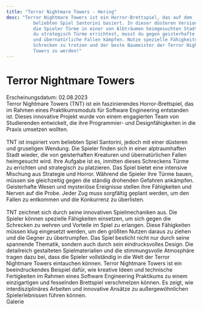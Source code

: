 ```yaml
---
title: "Terror Nightmare Towers - Hering"
desc: "Terror Nightmare Towers ist ein Horror-Brettspiel, das auf dem
          beliebten Spiel Santorini basiert. In dieser düsteren Version bauen
          die Spieler Türme in einer von Albträumen heimgesuchten Stadt. Während
          du strategisch Türme errichtest, musst du gegen geisterhafte Kreaturen
          und übernatürliche Fallen kämpfen. Nutze spezielle Fähigkeiten, um den
          Schrecken zu trotzen und der beste Baumeister der Terror Nightmare
          Towers zu werden!"
---
```


<div class="containermd">
<h1>Terror Nightmare Towers</h1>
<div class="date">
Erscheinungsdatum: 02.08.2023
</div>

<div class="mainText">
Terror Nightmare Towers (TNT) ist ein faszinierendes Horror-Brettspiel, das im Rahmen eines Praktikumsmoduls für Software Engineering entstanden ist. Dieses innovative Projekt wurde von einem engagierten Team von Studierenden entwickelt, die ihre Programmier- und Designfähigkeiten in die Praxis umsetzen wollten. 
</br> </br>
TNT ist inspiriert vom beliebten Spiel Santorini, jedoch mit einer düsteren und gruseligen Wendung. Die Spieler finden sich in einer alptraumhaften Stadt wieder, die von geisterhaften Kreaturen und übernatürlichen Fallen heimgesucht wird. Ihre Aufgabe ist es, inmitten dieses Schreckens Türme zu errichten und strategisch zu platzieren. Das Spiel bietet eine intensive Mischung aus Strategie und Horror. Während die Spieler ihre Türme bauen, müssen sie gleichzeitig gegen die ständig drohenden Gefahren ankämpfen. Geisterhafte Wesen und mysteriöse Ereignisse stellen ihre Fähigkeiten und Nerven auf die Probe. Jeder Zug muss sorgfältig geplant werden, um den Fallen zu entkommen und die Konkurrenz zu überlisten. </br> </br> TNT zeichnet sich durch seine innovativen Spielmechaniken aus. Die Spieler können spezielle Fähigkeiten einsetzen, um sich gegen die Schrecken zu wehren und Vorteile im Spiel zu erlangen. Diese Fähigkeiten müssen klug eingesetzt werden, um den größten Nutzen daraus zu ziehen und die Gegner zu übertrumpfen. Das Spiel besticht nicht nur durch seine spannende Thematik, sondern auch durch sein eindrucksvolles Design. Die detailreich gestalteten Spielmaterialien und die stimmungsvolle Atmosphäre tragen dazu bei, dass die Spieler vollständig in die Welt der Terror Nightmare Towers eintauchen können. Terror Nightmare Towers ist ein beeindruckendes Beispiel dafür, wie kreative Ideen und technische Fertigkeiten im Rahmen eines Software Engineering Praktikums zu einem einzigartigen und fesselnden Brettspiel verschmelzen können. Es zeigt, wie interdisziplinäres Arbeiten und innovative Ansätze zu außergewöhnlichen Spielerlebnissen führen können.

<div class="galery">
Galerie
</div>
<Carousel></Carousel>

</div>


</div>
